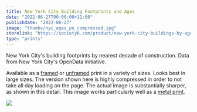 ```yaml
---
title: New York City Building Footprints and Ages
date: "2022-06-27T00:00:00+11:00"
publishdate: "2022-06-27"
image: "thumbs/nyc_ages_po_compressed.jpg"
storelink: "https://society6.com/product/new-york-city-buildings-by-age_metal-print?sku=s6-24421141p54a71v477"
type: "prints"
---
```


New York City's building footprints by nearest decade of construction. Data from New York City's OpenData initiative. 

Available as a [framed](https://society6.com/product/new-york-city-buildings-by-age_framed-print?sku=s6-24421141p21a12v52a13v54) or [unframed](https://society6.com/product/new-york-city-buildings-by-age_print?sku=s6-24421141p4a1v45) print in a variety of sizes. Looks best in large sizes. The version shown here is highly compressed in order to not take all day loading on the page. The actual image is substantially sharper, as shown in this detail. This image works particularly well as a [metal print](https://society6.com/product/new-york-city-buildings-by-age_metal-print?sku=s6-24421141p54a71v477).

<img src = "../thumbs/nyc_ages_detail.png">
